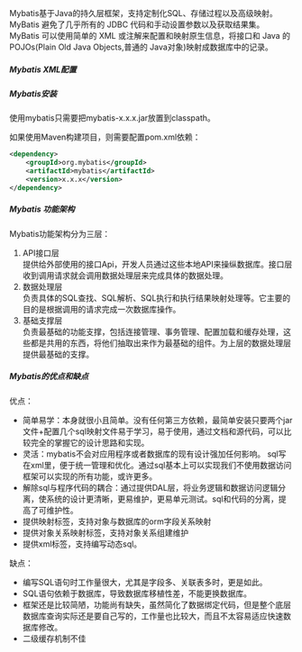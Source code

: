 Mybatis基于Java的持久层框架，支持定制化SQL、存储过程以及高级映射。
MyBatis 避免了几乎所有的 JDBC 代码和手动设置参数以及获取结果集。MyBatis 可以使用简单的 XML 或注解来配置和映射原生信息，将接口和 Java 的 POJOs(Plain Old Java Objects,普通的 Java对象)映射成数据库中的记录。

##### Mybatis XML配置

##### Mybatis安装
使用mybatis只需要把mybatis-x.x.x.jar放置到classpath。

如果使用Maven构建项目，则需要配置pom.xml依赖：
``` xml
<dependency>
    <groupId>org.mybatis</groupId>
    <artifactId>mybatis</artifactId>
    <version>x.x.x</version>
</dependency>
```

##### Mybatis 功能架构
Mybatis功能架构分为三层：
1. API接口层  
    提供给外部使用的接口Api，开发人员通过这些本地API来操纵数据库。接口层收到调用请求就会调用数据处理层来完成具体的数据处理。
2. 数据处理层  
    负责具体的SQL查找、SQL解析、SQL执行和执行结果映射处理等。它主要的目的是根据调用的请求完成一次数据库操作。 
3. 基础支撑层  
    负责最基础的功能支撑，包括连接管理、事务管理、配置加载和缓存处理，这些都是共用的东西，将他们抽取出来作为最基础的组件。为上层的数据处理层提供最基础的支撑。 
    

##### Mybatis的优点和缺点
优点：  
- 简单易学：本身就很小且简单。没有任何第三方依赖，最简单安装只要两个jar文件+配置几个sql映射文件易于学习，易于使用，通过文档和源代码，可以比较完全的掌握它的设计思路和实现。 
- 灵活：mybatis不会对应用程序或者数据库的现有设计强加任何影响。 sql写在xml里，便于统一管理和优化。通过sql基本上可以实现我们不使用数据访问框架可以实现的所有功能，或许更多。 
- 解除sql与程序代码的耦合：通过提供DAL层，将业务逻辑和数据访问逻辑分离，使系统的设计更清晰，更易维护，更易单元测试。sql和代码的分离，提高了可维护性。 
- 提供映射标签，支持对象与数据库的orm字段关系映射 
- 提供对象关系映射标签，支持对象关系组建维护 
- 提供xml标签，支持编写动态sql。 

缺点：
- 编写SQL语句时工作量很大，尤其是字段多、关联表多时，更是如此。
- SQL语句依赖于数据库，导致数据库移植性差，不能更换数据库。 
- 框架还是比较简陋，功能尚有缺失，虽然简化了数据绑定代码，但是整个底层数据库查询实际还是要自己写的，工作量也比较大，而且不太容易适应快速数据库修改。 
- 二级缓存机制不佳